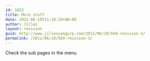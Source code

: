 ```yaml
---
id: 1022
title: More stuff
date: 2012-06-10T11:10:29+00:00
author: Jilles
layout: revision
guid: http://www.jillesvangurp.com/2012/06/10/569-revision-3/
permalink: /2012/06/10/569-revision-3/
---
```

Check the sub pages in the menu.